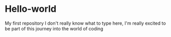 # Hello-world
My first repository
I don't really know what to type here, I'm really excited to be part of this journey into the world of coding
